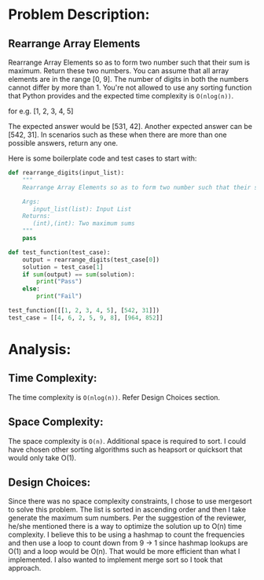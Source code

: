 # Problem Description:
## Rearrange Array Elements
Rearrange Array Elements so as to form two number such that their sum is maximum. Return these two numbers. You can assume that all array elements are in the range [0, 9]. The number of digits in both the numbers cannot differ by more than 1. You're not allowed to use any sorting function that Python provides and the expected time complexity is `O(nlog(n))`.

for e.g. [1, 2, 3, 4, 5]

The expected answer would be [531, 42]. Another expected answer can be [542, 31]. In scenarios such as these when there are more than one possible answers, return any one.

Here is some boilerplate code and test cases to start with:

```python
def rearrange_digits(input_list):
    """
    Rearrange Array Elements so as to form two number such that their sum is maximum.

    Args:
       input_list(list): Input List
    Returns:
       (int),(int): Two maximum sums
    """
    pass

def test_function(test_case):
    output = rearrange_digits(test_case[0])
    solution = test_case[1]
    if sum(output) == sum(solution):
        print("Pass")
    else:
        print("Fail")

test_function([[1, 2, 3, 4, 5], [542, 31]])
test_case = [[4, 6, 2, 5, 9, 8], [964, 852]]
```

# Analysis:
## Time Complexity:
The time complexity is `O(nlog(n))`. Refer Design Choices section.

## Space Complexity:
The space complexity is `O(n)`. Additional space is required to sort. I could have chosen other sorting algorithms such as heapsort or quicksort that would only take O(1).

## Design Choices:
Since there was no space complexity constraints, I chose to use mergesort to solve this problem. The list is sorted in ascending order and then I take generate the maximum sum numbers. Per the suggestion of the reviewer, he/she mentioned there is a way to optimize the solution up to O(n) time complexity. I believe this to be using a hashmap to count the frequencies and then use a loop to count down from 9 -> 1 since hashmap lookups are O(1) and a loop would be O(n). That would be more efficient than what I implemented. I also wanted to implement merge sort so I took that approach.
